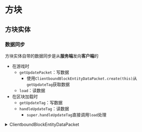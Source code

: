 ---
---

# 方块

## 方块实体

### 数据同步

方块实体自带的数据同步是从**服务端**发向**客户端**的

+ 在游戏时
  + `getUpdatePacket`：写数据
    + 使用`ClientboundBlockEntityDataPacket.create(this)`从`getUpdateTag`获取数据
  + `load`：读数据
+ 在区块加载时
  + `getUpdateTag`：写数据
  + `handleUpdateTag`：读数据
    + `super.handleUpdateTag`直接调用`load`处理

<details markdown ="1">
<summary>ClientboundBlockEntityDataPacket</summary>

```java
package net.minecraft.network.protocol.game;

public class ClientboundBlockEntityDataPacket implements Packet<ClientGamePacketListener> {
    private final BlockPos pos;
    /** Used only for vanilla block entities */
    private final BlockEntityType<?> type;
    @Nullable
    private final CompoundTag tag;

    //如果你有特殊需求可以直接使用这个方法
    public static ClientboundBlockEntityDataPacket create(BlockEntity pBlockEntity, Function<BlockEntity, CompoundTag> pTagGetter) {
       return new ClientboundBlockEntityDataPacket(pBlockEntity.getBlockPos(), pBlockEntity.getType(), pTagGetter.apply(pBlockEntity));
    }

    //这就是我们使用的方法
    public static ClientboundBlockEntityDataPacket create(BlockEntity pBlockEntity) {
       return create(pBlockEntity, BlockEntity::getUpdateTag);
    }

    private ClientboundBlockEntityDataPacket(BlockPos pPos, BlockEntityType<?> pType, CompoundTag pTag) {
       this.pos = pPos;
       this.type = pType;
       this.tag = pTag.isEmpty() ? null : pTag;
    }

    public ClientboundBlockEntityDataPacket(FriendlyByteBuf pBuffer) {
       this.pos = pBuffer.readBlockPos();
       this.type = pBuffer.readById(BuiltInRegistries.BLOCK_ENTITY_TYPE);
       this.tag = pBuffer.readNbt();
    }

    //省略
    //……
}
```

</details>
